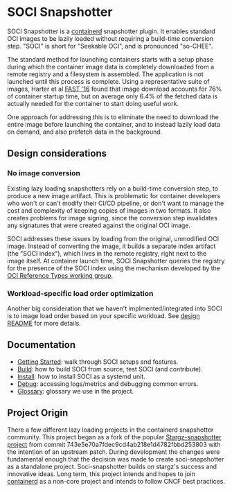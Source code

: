 # SOCI Snapshotter

SOCI Snapshotter is a [containerd](https://github.com/containerd/containerd)
snapshotter plugin. It enables standard OCI images to be lazily loaded without
requiring a build-time conversion step. "SOCI" is short for "Seekable OCI", and is
pronounced "so-CHEE".

The standard method for launching containers starts with a setup phase during which the
container image data is completely downloaded from a remote registry and a filesystem is assembled.
The application is not launched until this process is complete. Using a representative suite of images,
Harter et al [FAST '16](https://www.usenix.org/node/194431) found that image download accounts for 76%
of container startup time, but on average only 6.4% of the fetched data is actually needed for the
container to start doing useful work.

One approach for addressing this is to eliminate the need to download the entire image before launching
the container, and to instead lazily load data on demand, and also prefetch data in the background.

## Design considerations

### No image conversion

Existing lazy loading snapshotters rely on a build-time conversion step, to produce a new image artifact.
This is problematic for container developers who won't or can't modify their CI/CD pipeline, or don't
want to manage the cost and complexity of keeping copies of images in two formats. It also creates
problems for image signing, since the conversion step invalidates any signatures that were created against
the original OCI image.

SOCI addresses these issues by loading from the original, unmodified OCI image. Instead of
converting the image, it builds a separate index artifact (the "SOCI index"), which lives
in the remote registry, right next to the image itself. At container launch time,
SOCI Snapshotter queries the registry for the presence of the SOCI index using the mechanism
developed by the [OCI Reference Types working group](https://github.com/opencontainers/wg-reference-types).

### Workload-specific load order optimization

Another big consideration that we haven't implmented/integrated
into SOCI is to image load order based on your specific workload. See [design README](./docs/design-docs/README.md#workload-specific-load-order-optimization)
for more details.

## Documentation

- [Getting Started](docs/getting-started.md): walk through SOCI setups and features.
- [Build](docs/build.md): how to build SOCI from source, test SOCI (and contribute).
- [Install](docs/install.md): how to install SOCI as a systemd unit.
- [Debug](docs/debug.md): accessing logs/metrics and debugging common errors.
- [Glossary](docs/glossary.md): glossary we use in the project.

## Project Origin

There a few different lazy loading projects in the containerd snapshotter community.  This project began as a
fork of the popular [Stargz-snapshotter project](https://github.com/containerd/stargz-snapshotter) from
commit 743e5e70a7fdec9cd4ab218e1d4782fbbd253803 with the intention of an upstream patch.  During development
the changes were fundamental enough that the decision was made to create soci-snapshotter as a standalone
project.  Soci-snapshotter builds on stargz's success and innovative ideas.  Long term, this project intends
and hopes to join [containerd](https://github.com/containerd/containerd) as a non-core project and intends to
follow CNCF best practices.
